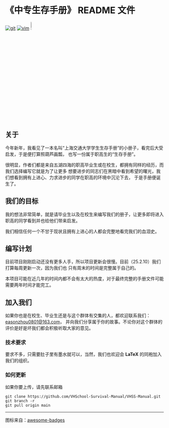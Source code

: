 # **《中专生存手册》 README 文件**

<p>
  <a href="https://github.com/VHSchool-Survival-Manual/"><img src="https://img.shields.io/badge/GIT-E44C30?style=for-the-badge&logo=git&logoColor=white" alt="git"></a>
  <a href="https://vim.org"><img src="https://img.shields.io/badge/VIM-%2311AB00.svg?&style=for-the-badge&logo=vim&logoColor=white" alt="vim"></a>
  <a href="https://www.zhihu.com/people/EasonZhou"><img src="https://img.shields.io/badge/知乎-0079FF.svg?style=plastic&logo=zhihu&logoColor=white" width="8%" alt="知乎"></a>
</p>

## **关于**

今年新年，我看见了一本名叫“上海交通大学学生生存手册”的小册子，看完后大受启发，于是便打算照葫芦画瓢，
也写一份属于职高生的“生存手册”。

很明显，作者们都是来自五湖四海的职高毕业生或在校生，都拥有同样的经历，而我们选择编写它就是为了让更多
想要进步的同志们在黑暗中看到希望的曙光，我们想看到拥有上进心、力求进步的同学在职高的环境中沉沦下去，
于是手册便诞生了。

## **我们的目标**

我的想法非常简单，就是请毕业生以及在校生来编写我们的册子，让更多即将进入职高的同学看到并也给他们带来启发。

我们相信任何一个不甘于现状且拥有上进心的人都会完整地看完我们的血泪史。

## **编写计划**

目前项目刚刚启动还没有更多人手，所以项目更新会很慢。目前（25.2.10）我们打算每周更新一次，因为我们也
只有周末的时间是完整属于自己的。

本项目可能在近几年的时间内都不会有太大的热度，对于最终完整的手册文件可能需要两年时间才能完工。

## **加入我们**

如果你也是在校生、毕业生还是与这个群体有交集的人，都欢迎联系我们：easonzhou0801@163.com，
并向我们分享属于你的故事。不论你对这个群体的评价是好是坏我们都会积极听取大家的意见。

### **技术要求**

要求不多，只需要肚子里有墨水就可以，当然，我们也欢迎会 **LaTeX** 的同袍加入我们的组织。

### **如何更新**

如果你要上传，请先联系邮箱

```git
git clone https://github.com/VHSchool-Survival-Manual/VHSS-Manual.git
git branch -r
git pull origin main
```

---

图标来自：[awesome-badges](https://github.com/Envoy-VC/awesome-badges)

